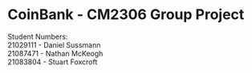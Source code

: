 # CoinBank - CM2306 Group Project

Student Numbers:  
21029111 - Daniel Sussmann  
21087471 - Nathan McKeogh  
21083804 - Stuart Foxcroft  
